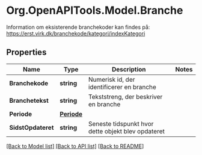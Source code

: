 # Org.OpenAPITools.Model.Branche
Information om eksisterende branchekoder kan findes på: https://erst.virk.dk/branchekode/kategori/indexKategori 

## Properties

Name | Type | Description | Notes
------------ | ------------- | ------------- | -------------
**Branchekode** | **string** | Numerisk id, der identificerer en branche  | 
**Branchetekst** | **string** | Tekststreng, der beskriver en branche  | 
**Periode** | [**Periode**](Periode.md) |  | 
**SidstOpdateret** | **string** | Seneste tidspunkt hvor dette objekt blev opdateret  | 

[[Back to Model list]](../README.md#documentation-for-models) [[Back to API list]](../README.md#documentation-for-api-endpoints) [[Back to README]](../README.md)


